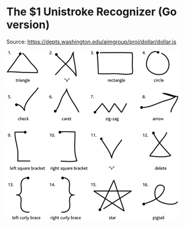 # The $1 Unistroke Recognizer (Go version)

Source: https://depts.washington.edu/aimgroup/proj/dollar/dollar.js

![gestures](unistrokes.gif)